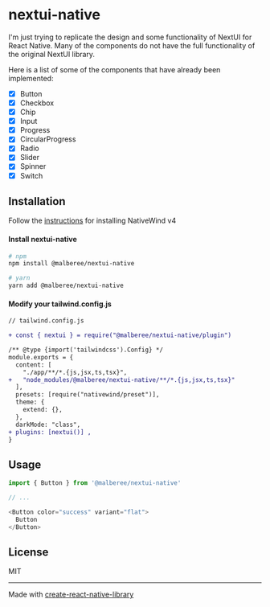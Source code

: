 # nextui-native

I'm just trying to replicate the design and some functionality of NextUI for React Native.
Many of the components do not have the full functionality of the original NextUI library.

Here is a list of some of the components that have already been implemented:

- [x] Button
- [x] Checkbox
- [x] Chip
- [x] Input
- [x] Progress
- [x] CircularProgress
- [x] Radio
- [x] Slider
- [x] Spinner
- [x] Switch

## Installation

Follow the [instructions](https://www.nativewind.dev/v4/getting-started/react-native) for installing NativeWind v4

#### Install nextui-native

```sh
# npm
npm install @malberee/nextui-native

# yarn
yarn add @malberee/nextui-native
```

#### Modify your tailwind.config.js

```diff
// tailwind.config.js

+ const { nextui } = require("@malberee/nextui-native/plugin")

/** @type {import('tailwindcss').Config} */
module.exports = {
  content: [
    "./app/**/*.{js,jsx,ts,tsx}",
+   "node_modules/@malberee/nextui-native/**/*.{js,jsx,ts,tsx}"
  ],
  presets: [require("nativewind/preset")],
  theme: {
    extend: {},
  },
  darkMode: "class",
+ plugins: [nextui()] ,
}
```

## Usage

```js
import { Button } from '@malberee/nextui-native'

// ...

<Button color="success" variant="flat">
  Button
</Button>
```

## License

MIT

---

Made with [create-react-native-library](https://github.com/callstack/react-native-builder-bob)
